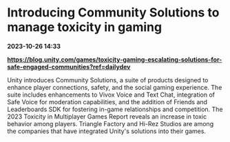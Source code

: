 # Introducing Community Solutions to manage toxicity in gaming

**2023-10-26 14:33**

**https://blog.unity.com/games/toxicity-gaming-escalating-solutions-for-safe-engaged-communities?ref=dailydev**

Unity introduces Community Solutions, a suite of products designed to enhance player connections, safety, and the social gaming experience. The suite includes enhancements to Vivox Voice and Text Chat, integration of Safe Voice for moderation capabilities, and the addition of Friends and Leaderboards SDK for fostering in-game relationships and competition. The 2023 Toxicity in Multiplayer Games Report reveals an increase in toxic behavior among players. Triangle Factory and Hi-Rez Studios are among the companies that have integrated Unity's solutions into their games.